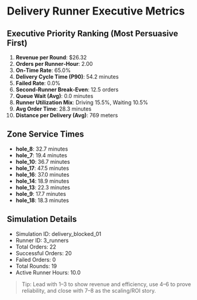 # Delivery Runner Executive Metrics

## Executive Priority Ranking (Most Persuasive First)
1. **Revenue per Round**: $26.32
2. **Orders per Runner‑Hour**: 2.00
3. **On‑Time Rate**: 65.0%
4. **Delivery Cycle Time (P90)**: 54.2 minutes
5. **Failed Rate**: 0.0%
6. **Second‑Runner Break‑Even**: 12.5 orders
7. **Queue Wait (Avg)**: 0.0 minutes
8. **Runner Utilization Mix**: Driving 15.5%, Waiting 10.5%
9. **Avg Order Time**: 28.3 minutes
10. **Distance per Delivery (Avg)**: 769 meters

## Zone Service Times
- **hole_8**: 32.7 minutes
- **hole_7**: 19.4 minutes
- **hole_10**: 36.7 minutes
- **hole_17**: 47.5 minutes
- **hole_16**: 37.0 minutes
- **hole_14**: 18.9 minutes
- **hole_13**: 22.3 minutes
- **hole_9**: 17.7 minutes
- **hole_18**: 18.3 minutes


## Simulation Details
- Simulation ID: delivery_blocked_01
- Runner ID: 3_runners
- Total Orders: 22
- Successful Orders: 20
- Failed Orders: 0
- Total Rounds: 19
- Active Runner Hours: 10.0

> Tip: Lead with 1–3 to show revenue and efficiency, use 4–6 to prove reliability, and close with 7–8 as the scaling/ROI story.
